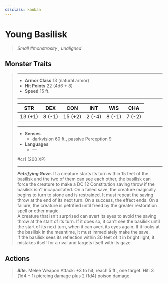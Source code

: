 ```yaml
---
cssclass: kanban
---
```


# Young Basilisk
>*Small #monstrosity , unaligned*
## Monster Traits
>___
>- **Armor Class** 13 (natural armor)
>- **Hit Points** 22 (4d6 + 8)
>- **Speed** 15 ft.
>___
>|STR|DEX|CON|INT|WIS|CHA|
>|:---:|:---:|:---:|:---:|:---:|:---:|
>|13 (+1)|8 (-1)|15 (+2)|2 (-4)|8 (-1)|7 (-2)|
>___
>- **Senses**
>	 - darkvision 60 ft., passive Perception 9
>- **Languages**
>	 - —
>
> #cr1 (200 XP)
>___
>***Petrifying Gaze.*** If a creature starts its turn within 15 feet of the basilisk and the two of them can see each other, the basilisk can force the creature to make a DC 12 Constitution saving throw if the basilisk isn't incapacitated. On a failed save, the creature magically begins to turn to stone and is restrained. It must repeat the saving throw at the end of its next turn. On a success, the effect ends. On a failure, the creature is petrified until freed by the  greater restoration spell or other magic.  
>A creature that isn't surprised can avert its eyes to avoid the saving throw at the start of its turn. If it does so, it can't see the basilisk until the start of its next turn, when it can avert its eyes again. If it looks at the basilisk in the meantime, it must immediately make the save.  
>If the basilisk sees its reflection within 30 feet of it in bright light, it mistakes itself for a rival and targets itself with its gaze.  
>
## Actions
>***Bite.*** Melee Weapon Attack: +3 to hit, reach 5 ft., one target. Hit: 3 (1d4 + 1) piercing damage plus 2 (1d4) poison damage.